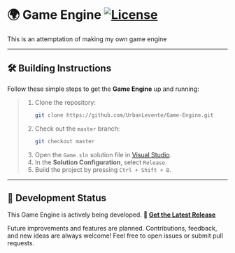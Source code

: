 # 🌍 Game Engine [![License](https://img.shields.io/github/license/UrbanLevente/Game-Engine.svg)](https://github.com/UrbanLevente/Game-Engine/blob/main/LICENSE)

This is an attemptation of making my own game engine

---

## 🛠️ Building Instructions

Follow these simple steps to get the **Game Engine** up and running:

> 1. Clone the repository:
>    ```sh
>    git clone https://github.com/UrbanLevente/Game-Engine.git
>    ```
> 2. Check out the `master` branch:
>    ```sh
>    git checkout master
>    ```
> 3. Open the `Game.sln` solution file in [Visual Studio](https://visualstudio.microsoft.com/downloads/ "Visual Studio").
> 4. In the **Solution Configuration**, select `Release`.
> 5. Build the project by pressing `Ctrl + Shift + B`.

---

## 🚧 Development Status

This Game Engine is actively being developed.
**🚀 [Get the Latest Release](https://github.com/UrbanLevente/16bit/releases/latest "latest release")**

Future improvements and features are planned. Contributions, feedback, and new ideas are always welcome! Feel free to open issues or submit pull requests.
